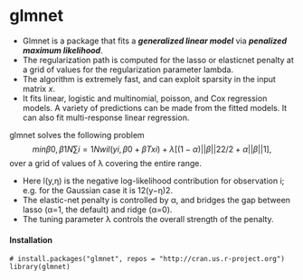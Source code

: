 
glmnet
============

* Glmnet is a package that fits a ***generalized linear model*** via ***penalized maximum likelihood***. 
* The regularization path is computed for the lasso or elasticnet penalty at a grid of values for the regularization parameter lambda. 
* The algorithm is extremely fast, and can exploit sparsity in the input matrix $x$. 
* It fits linear, logistic and multinomial, poisson, and Cox regression models. A variety of predictions can be made from the fitted models. It can also fit multi-response linear regression.

glmnet solves the following problem
$$ minβ0,β1N∑i=1Nwil(yi,β0+βTxi)+λ[(1−α)||β||22/2+α||β||1],$$
over a grid of values of λ covering the entire range. 

* Here l(y,η) is the negative log-likelihood contribution for observation i; e.g. for the Gaussian case it is 12(y−η)2. 
* The elastic-net penalty is controlled by α, and bridges the gap between lasso (α=1, the default) and ridge (α=0). 
* The tuning parameter λ controls the overall strength of the penalty.

#### Installation


```{r}
# install.packages("glmnet", repos = "http://cran.us.r-project.org")
library(glmnet)
```
